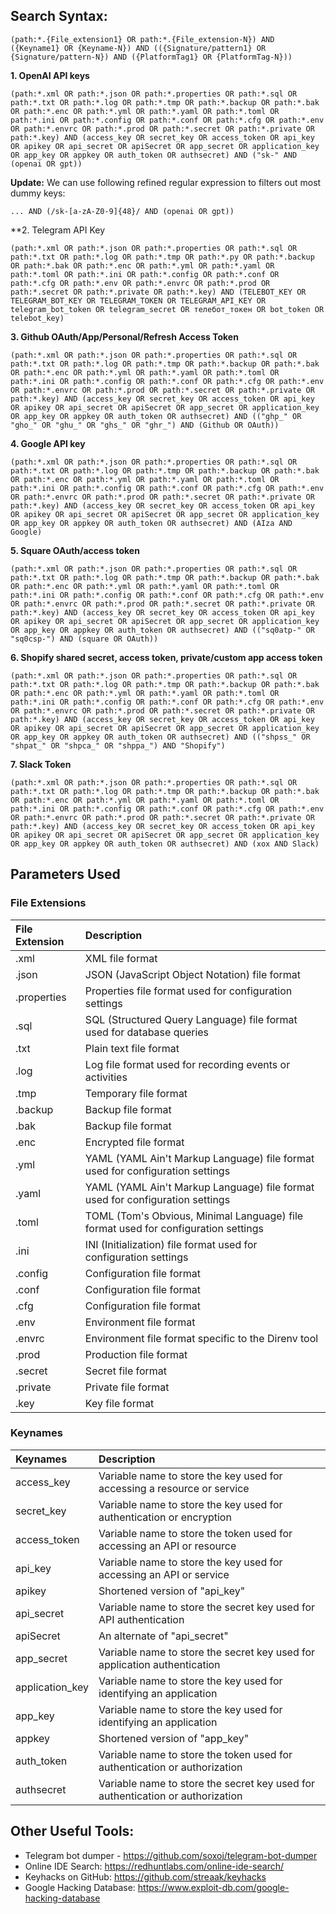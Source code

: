 
## Search Syntax:

```(path:*.{File_extension1} OR path:*.{File_extension-N}) AND ({Keyname1} OR {Keyname-N}) AND (({Signature/pattern1} OR {Signature/pattern-N}) AND ({PlatformTag1} OR {PlatformTag-N}))```

**1. OpenAI API keys**

```(path:*.xml OR path:*.json OR path:*.properties OR path:*.sql OR path:*.txt OR path:*.log OR path:*.tmp OR path:*.backup OR path:*.bak OR path:*.enc OR path:*.yml OR path:*.yaml OR path:*.toml OR path:*.ini OR path:*.config OR path:*.conf OR path:*.cfg OR path:*.env OR path:*.envrc OR path:*.prod OR path:*.secret OR path:*.private OR path:*.key) AND (access_key OR secret_key OR access_token OR api_key OR apikey OR api_secret OR apiSecret OR app_secret OR application_key OR app_key OR appkey OR auth_token OR authsecret) AND ("sk-" AND (openai OR gpt))```

**Update:** We can use following refined regular expression to filters out most dummy keys:

```... AND (/sk-[a-zA-Z0-9]{48}/ AND (openai OR gpt))```

**2. Telegram API Key

```(path:*.xml OR path:*.json OR path:*.properties OR path:*.sql OR path:*.txt OR path:*.log OR path:*.tmp OR path:*.py OR path:*.backup OR path:*.bak OR path:*.enc OR path:*.yml OR path:*.yaml OR path:*.toml OR path:*.ini OR path:*.config OR path:*.conf OR path:*.cfg OR path:*.env OR path:*.envrc OR path:*.prod OR path:*.secret OR path:*.private OR path:*.key) AND (TELEBOT_KEY OR TELEGRAM_BOT_KEY OR TELEGRAM_TOKEN OR TELEGRAM_API_KEY OR telegram_bot_token OR telegram_secret OR телебот_токен OR bot_token OR telebot_key)```

**3. Github OAuth/App/Personal/Refresh Access Token**

```(path:*.xml OR path:*.json OR path:*.properties OR path:*.sql OR path:*.txt OR path:*.log OR path:*.tmp OR path:*.backup OR path:*.bak OR path:*.enc OR path:*.yml OR path:*.yaml OR path:*.toml OR path:*.ini OR path:*.config OR path:*.conf OR path:*.cfg OR path:*.env OR path:*.envrc OR path:*.prod OR path:*.secret OR path:*.private OR path:*.key) AND (access_key OR secret_key OR access_token OR api_key OR apikey OR api_secret OR apiSecret OR app_secret OR application_key OR app_key OR appkey OR auth_token OR authsecret) AND (("ghp_" OR "gho_" OR "ghu_" OR "ghs_" OR "ghr_") AND (Github OR OAuth))```

**4. Google API key**

```(path:*.xml OR path:*.json OR path:*.properties OR path:*.sql OR path:*.txt OR path:*.log OR path:*.tmp OR path:*.backup OR path:*.bak OR path:*.enc OR path:*.yml OR path:*.yaml OR path:*.toml OR path:*.ini OR path:*.config OR path:*.conf OR path:*.cfg OR path:*.env OR path:*.envrc OR path:*.prod OR path:*.secret OR path:*.private OR path:*.key) AND (access_key OR secret_key OR access_token OR api_key OR apikey OR api_secret OR apiSecret OR app_secret OR application_key OR app_key OR appkey OR auth_token OR authsecret) AND (AIza AND Google)```

**5. Square OAuth/access token**

```(path:*.xml OR path:*.json OR path:*.properties OR path:*.sql OR path:*.txt OR path:*.log OR path:*.tmp OR path:*.backup OR path:*.bak OR path:*.enc OR path:*.yml OR path:*.yaml OR path:*.toml OR path:*.ini OR path:*.config OR path:*.conf OR path:*.cfg OR path:*.env OR path:*.envrc OR path:*.prod OR path:*.secret OR path:*.private OR path:*.key) AND (access_key OR secret_key OR access_token OR api_key OR apikey OR api_secret OR apiSecret OR app_secret OR application_key OR app_key OR appkey OR auth_token OR authsecret) AND (("sq0atp-" OR "sq0csp-") AND (square OR OAuth))```

**6. Shopify shared secret, access token, private/custom app access token**

```(path:*.xml OR path:*.json OR path:*.properties OR path:*.sql OR path:*.txt OR path:*.log OR path:*.tmp OR path:*.backup OR path:*.bak OR path:*.enc OR path:*.yml OR path:*.yaml OR path:*.toml OR path:*.ini OR path:*.config OR path:*.conf OR path:*.cfg OR path:*.env OR path:*.envrc OR path:*.prod OR path:*.secret OR path:*.private OR path:*.key) AND (access_key OR secret_key OR access_token OR api_key OR apikey OR api_secret OR apiSecret OR app_secret OR application_key OR app_key OR appkey OR auth_token OR authsecret) AND (("shpss_" OR "shpat_" OR "shpca_" OR "shppa_") AND "Shopify")```

**7. Slack Token**

```(path:*.xml OR path:*.json OR path:*.properties OR path:*.sql OR path:*.txt OR path:*.log OR path:*.tmp OR path:*.backup OR path:*.bak OR path:*.enc OR path:*.yml OR path:*.yaml OR path:*.toml OR path:*.ini OR path:*.config OR path:*.conf OR path:*.cfg OR path:*.env OR path:*.envrc OR path:*.prod OR path:*.secret OR path:*.private OR path:*.key) AND (access_key OR secret_key OR access_token OR api_key OR apikey OR api_secret OR apiSecret OR app_secret OR application_key OR app_key OR appkey OR auth_token OR authsecret) AND (xox AND Slack)```


## Parameters Used

### File Extensions

|File Extension|Description|
|:----|:----|
|.xml|XML file format|
|.json|JSON (JavaScript Object Notation) file format|
|.properties|Properties file format used for configuration settings|
|.sql|SQL (Structured Query Language) file format used for database queries|
|.txt|Plain text file format|
|.log|Log file format used for recording events or activities|
|.tmp|Temporary file format|
|.backup|Backup file format|
|.bak|Backup file format|
|.enc|Encrypted file format|
|.yml|YAML (YAML Ain't Markup Language) file format used for configuration settings|
|.yaml|YAML (YAML Ain't Markup Language) file format used for configuration settings|
|.toml|TOML (Tom's Obvious, Minimal Language) file format used for configuration settings|
|.ini|INI (Initialization) file format used for configuration settings|
|.config|Configuration file format|
|.conf|Configuration file format|
|.cfg|Configuration file format|
|.env|Environment file format|
|.envrc|Environment file format specific to the Direnv tool|
|.prod|Production file format|
|.secret|Secret file format|
|.private|Private file format|
|.key|Key file format|


### Keynames

|Keynames|Description|
|:----|:----|
|access_key|Variable name to store the key used for accessing a resource or service|
|secret_key|Variable name to store the key used for authentication or encryption|
|access_token|Variable name to store the token used for accessing an API or resource|
|api_key|Variable name to store the key used for accessing an API or service|
|apikey|Shortened version of "api_key"|
|api_secret|Variable name to store the secret key used for API authentication|
|apiSecret|An alternate of "api_secret"|
|app_secret|Variable name to store the secret key used for application authentication|
|application_key|Variable name to store the key used for identifying an application|
|app_key|Variable name to store the key used for identifying an application|
|appkey|Shortened version of "app_key"|
|auth_token|Variable name to store the token used for authentication or authorization|
|authsecret|Variable name to store the secret key used for authentication or authorization|


## Other Useful Tools: 
- Telegram bot dumper - https://github.com/soxoj/telegram-bot-dumper
- Online IDE Search: https://redhuntlabs.com/online-ide-search/
- Keyhacks on GitHub: https://github.com/streaak/keyhacks
- Google Hacking Database: https://www.exploit-db.com/google-hacking-database
